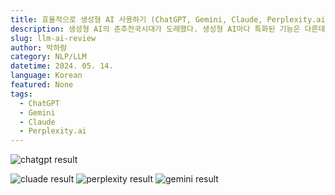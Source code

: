 ```yaml
---
title: 효율적으로 생성형 AI 사용하기 (ChatGPT, Gemini, Claude, Perplexity.ai)
description: 생성형 AI의 춘추전국시대가 도래했다. 생성형 AI마다 특화된 기능은 다른데, 이 기능에 맞게 효율적으로 생성형 AI를 활용할 수 있는 방법을 소개한다.
slug: llm-ai-review
author: 박하람
category: NLP/LLM
datetime: 2024. 05. 14.
language: Korean
featured: None
tags:
  - ChatGPT
  - Gemini
  - Claude
  - Perplexity.ai
---
```


![chatgpt result](/llm-ai-review/chatgpt-result.png)

![cluade result](/llm-ai-review/claude-result.png)
![perplexity result](/llm-ai-review/perplexity-result.png)
![gemini result](/llm-ai-review/gemini-result.png)
